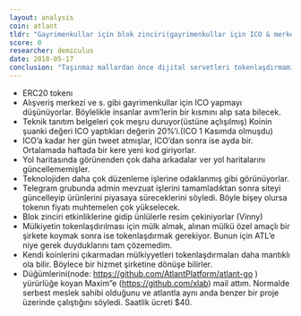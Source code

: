 ```yaml
---
layout: analysis
coin: atlant
tldr: "Gayrimenkullar için blok zinciri(gayrimenkullar için ICO & merkezsizleşmiş airbnb"
score: 0
researcher: demiculus
date: 2018-05-17
conclusion: "Taşınmaz mallardan önce dijital servetleri tokenlaşdırmamız lazım. Çok erkene kaçıyorlar. Takımın bunu hallede bileceğine de emin değilim"
---
```


- ERC20 tokenı
- Alışveriş merkezi ve s. gibi gayrimenkullar için ICO yapmayı düşünüyorlar. Böylelikle insanlar avm’lerin bir kısmını alıp sata bilecek. 
- Teknik tanıtım belgeleri çok meşru duruyor(üstüne açlışılmış)
Koinin şuanki değeri ICO yaptıkları değerin 20%’i.(ICO 1 Kasımda olmuşdu)
- ICO’a kadar her gün tweet atmışlar, ICO’dan sonra ise ayda bir.
Ortalamada haftada bir kere yeni kod giriyorlar.
- Yol haritasında görünenden çok daha arkadalar ver yol haritalarını güncellememişler.
- Teknolojiden daha çok düzenleme işlerine odaklanmış gibi görünüyorlar. 
- Telegram grubunda admin mevzuat işlerini tamamladıktan sonra siteyi güncelleyip ürünlerini piyasaya süreceklerini söyledi. Böyle bişey olursa tokenın fiyatı muhtemelen çok yükselecek. 
- Blok zinciri etkinliklerine gidip ünlülerle resim çekiniyorlar (Vinny)
- Mülkiyetin tokenlaşdırılması için mülk almak, alınan mülkü özel amaçlı bir şirkete koymak sonra ise tokenlaşdırmak gerekiyor. Bunun için ATL’e niye gerek duyduklarını tam çözemedim. 
- Kendi koinlerini çıkarmadan mülkiyyetleri tokenlaşdırmaları daha mantıklı ola bilir. Böylece bir hizmet şirketine dönüşe bilirler. 
- Düğümlerini(node: https://github.com/AtlantPlatform/atlant-go ) yürürlüğe koyan Maxim”e (https://github.com/xlab) mail attım.  Normalde serbest meslek sahibi olduğunu ve atlantla aynı anda benzer bir proje üzerinde çalıştığını söyledi. Saatlik ücreti $40.